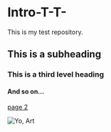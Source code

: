 # Intro-T-T-
This is my test repository.  

## This is a subheading
### This is a third level heading
#### And so on...

[page 2](page2.md)

![Yo, Art](https://www.google.com/imgres?q=Art&imgurl=https%3A%2F%2Fcdn.britannica.com%2F87%2F2087-050-8B2A01CD%2FMona-Lisa-oil-wood-panel-Leonardo-da.jpg&imgrefurl=https%3A%2F%2Fwww.britannica.com%2Fart%2Fvisual-arts&docid=Z_SXKg5_9E4L7M&tbnid=BaZqihBLcLEO1M&vet=12ahUKEwiIkeT1m7uPAxX2F1kFHQU3EwcQM3oECBcQAA..i&w=1057&h=1600&hcb=2&ved=2ahUKEwiIkeT1m7uPAxX2F1kFHQU3EwcQM3oECBcQAA)
